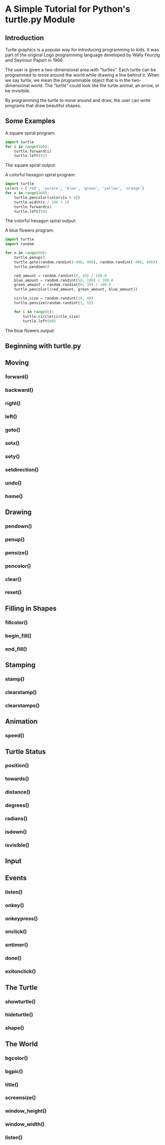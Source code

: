 # A Simple Tutorial for Python's turtle.py Module

## Introduction

Turtle graphics is a popular way for introducing programming to kids. It was part of the original Logo programming language developed by Wally Feurzig and Seymour Papert in 1966.

The user is given a two-dimensional area with "turtles". Each turtle can be programmed to move around the world while drawing a line behind it. When we say turtle, we mean the programmable object that is in the two-dimensional world. The "turtle" could look like the turtle animal, an arrow, or be invisibile.

By programming the turtle to move around and draw, the user can write programs that draw beautiful shapes.

## Some Examples

A square spiral program:

```python
import turtle
for i in range(500):
    turtle.forward(i)
    turtle.left(91)
```

The square spiral output:


A colorful hexagon spiral program:

```python
import turtle
colors = ['red', 'purple', 'blue', 'green', 'yellow', 'orange']
for x in range(360):
    turtle.pencolor(colors[x % 6])
    turtle.width(x / 100 + 1)
    turtle.forward(x)
    turtle.left(59)
```

The colorful hexagon spiral output:


A blue flowers program:

```python
import turtle
import random

for n in range(60):
    turtle.penup()
    turtle.goto(random.randint(-400, 400), random.randint(-400, 400))
    turtle.pendown()

    red_amount = random.randint(0, 30) / 100.0
    blue_amount = random.randint(50, 100) / 100.0
    green_amount = random.randint(0, 30) / 100.0
    turtle.pencolor((red_amount, green_amount, blue_amount))

    circle_size = random.randint(10, 40)
    turtle.pensize(random.randint(1, 5))

    for i in range(6):
        turtle.circle(circle_size)
        turtle.left(60)
```

The blue flowers output:


## Beginning with turtle.py




## Moving

### forward()

### backward()

### right()

### left()

### goto()

### setx()

### sety()

### setdirection()

### undo()

### home()



## Drawing

### pendown()

### penup()

### pensize()

### pencolor()

### clear()

### reset()




## Filling in Shapes

### fillcolor()

### begin_fill()

### end_fill()




## Stamping

### stamp()

### clearstamp()

### clearstamps()



## Animation

### speed()

## Turtle Status

### position()

### towards()

### distance()

### degrees()

### radians()

### isdown()

### isvisible()


## Input




## Events

### listen()

### onkey()

### onkeypress()

### onclick()

### ontimer()

### done()

### exitonclick()



## The Turtle

### showturtle()

### hideturtle()

### shape()


## The World

### bgcolor()

### bgpic()

### title()

### screensize()

### window_height()

### window_width()

### listen()